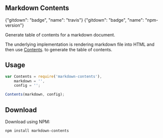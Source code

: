 ## Markdown Contents

{"gitdown": "badge", "name": "travis"}
{"gitdown": "badge", "name": "npm-version"}

Generate table of contents for a markdown document.

The underlying implementation is rendering markdown file into HTML and then use [Contents](https://github.com/gajus/contents).
 to generate the table of contents.

## Usage

```js
var Contents = require('markdown-contents'),
    markdown = '',
    config = '';

Contents(markdown, config);
```

## Download

Download using NPM:

```sh
npm install markdown-contents
```